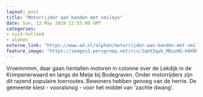 ```yaml
---
layout: post
title: "Motorrijder aan banden met smileys"
date: Sun, 12 May 2019 12:55:00 GMT
categories: 
- zuid-holland 
- alphen 
externe_link: "https://www.ad.nl/alphen/motorrijder-aan-banden-met-smileys~ad00519f/"
feature_image: "https://images3.persgroep.net/rcs/JqeX3qyb_MOuzHG-H4XRhV784iU/diocontent/147606627/_fitwidth/400/?appId=21791a8992982cd8da851550a453bd7f&quality=0.7"
---
```


Vroemmmm, daar gaan tientallen motoren in colonne over de Lekdijk in de Krimpenerwaard en langs de Meije bij Bodegraven. Onder motorrijders zijn dit razend populaire toerroutes. Bewoners hebben genoeg van de herrie. De gemeente kiest - vooralsnog - voor het middel van 'zachte dwang'.
